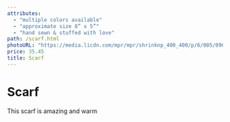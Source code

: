 ```yaml
---
attributes: 
  - "multiple colors available"
  - "approximate size 8” x 5”"
  - "hand sewn & stuffed with love"
path: /scarf.html
photoURL: "https://media.licdn.com/mpr/mpr/shrinknp_400_400/p/6/005/096/07c/1427c21.jpg"
price: 35.45
title: Scarf
---
```

# Scarf

This scarf is amazing and warm

